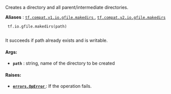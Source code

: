 Creates a directory and all parent/intermediate directories.

**Aliases** : [ `tf.compat.v1.io.gfile.makedirs` ](/api_docs/python/tf/io/gfile/makedirs), [ `tf.compat.v2.io.gfile.makedirs` ](/api_docs/python/tf/io/gfile/makedirs)

```
 tf.io.gfile.makedirs(path)
 
```

It succeeds if path already exists and is writable.

#### Args:
- **`path`** : string, name of the directory to be created


#### Raises:
- **[ `errors.OpError` ](/api_docs/python/tf/errors/OpError)** : If the operation fails.
